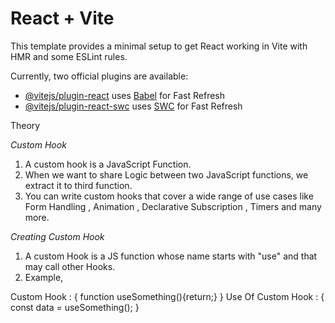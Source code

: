 # React + Vite

This template provides a minimal setup to get React working in Vite with HMR and some ESLint rules.

Currently, two official plugins are available:

- [@vitejs/plugin-react](https://github.com/vitejs/vite-plugin-react/blob/main/packages/plugin-react/README.md) uses [Babel](https://babeljs.io/) for Fast Refresh
- [@vitejs/plugin-react-swc](https://github.com/vitejs/vite-plugin-react-swc) uses [SWC](https://swc.rs/) for Fast Refresh


Theory

_Custom Hook_

1. A custom hook is a JavaScript Function.
2. When we want to share Logic between two JavaScript functions, we extract it to third function.
3. You can write custom hooks that cover a wide range of use cases like Form Handling , Animation , Declarative Subscription , Timers and many more.


_Creating Custom Hook_

1. A custom Hook is a JS function whose name starts with "use" and that may call other Hooks.
2. Example,
    
Custom Hook : { function useSomething(){return;} }
Use Of Custom Hook : { const data = useSomething(); } 
